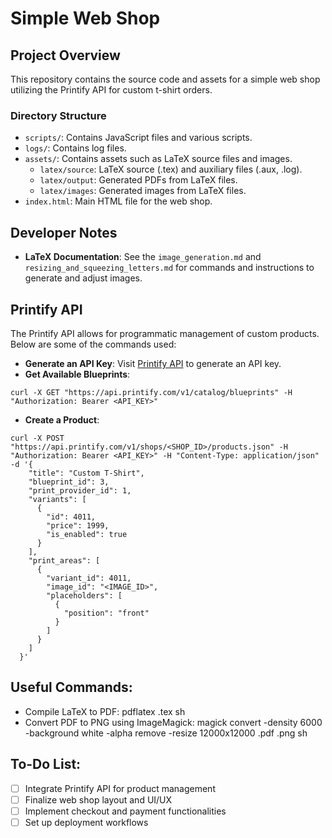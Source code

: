 # Simple Web Shop

## Project Overview

This repository contains the source code and assets for a simple web shop utilizing the Printify API for custom t-shirt orders.

### Directory Structure
- `scripts/`: Contains JavaScript files and various scripts.
- `logs/`: Contains log files.
- `assets/`: Contains assets such as LaTeX source files and images.
    - `latex/source`: LaTeX source (.tex) and auxiliary files (.aux, .log).
    - `latex/output`: Generated PDFs from LaTeX files.
    - `latex/images`: Generated images from LaTeX files.
- `index.html`: Main HTML file for the web shop.

## Developer Notes
- **LaTeX Documentation**: See the `image_generation.md` and `resizing_and_squeezing_letters.md` for commands and instructions to generate and adjust images.

## Printify API
The Printify API allows for programmatic management of custom products. Below are some of the commands used:
- **Generate an API Key**: Visit [Printify API](https://printify.com/api) to generate an API key.
- **Get Available Blueprints**:

`curl -X GET "https://api.printify.com/v1/catalog/blueprints" -H "Authorization: Bearer <API_KEY>"`


- **Create a Product**:

```
curl -X POST "https://api.printify.com/v1/shops/<SHOP_ID>/products.json" -H "Authorization: Bearer <API_KEY>" -H "Content-Type: application/json" -d '{
    "title": "Custom T-Shirt",
    "blueprint_id": 3,
    "print_provider_id": 1,
    "variants": [
      {
        "id": 4011,
        "price": 1999,
        "is_enabled": true
      }
    ],
    "print_areas": [
      {
        "variant_id": 4011,
        "image_id": "<IMAGE_ID>",
        "placeholders": [
          {
            "position": "front"
          }
        ]
      }
    ]
  }'
```
## Useful Commands:
- Compile LaTeX to PDF:
pdflatex <filename>.tex
sh
- Convert PDF to PNG using ImageMagick:
magick convert -density 6000 -background white -alpha remove -resize 12000x12000 <filename>.pdf <filename>.png
sh
## To-Do List:
- [ ] Integrate Printify API for product management
- [ ] Finalize web shop layout and UI/UX
- [ ] Implement checkout and payment functionalities
- [ ] Set up deployment workflows
